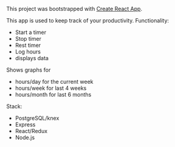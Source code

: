 This project was bootstrapped with [Create React App](https://github.com/facebook/create-react-app).

This app is used to keep track of your productivity.
Functionality:

- Start a timer
- Stop timer
- Rest timer
- Log hours
- displays data

Shows graphs for

- hours/day for the current week
- hours/week for last 4 weeks
- hours/month for last 6 months

Stack:

- PostgreSQL/knex
- Express
- React/Redux
- Node.js
